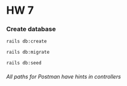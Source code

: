 # HW 7

### Create database

```sh
rails db:create
```

```sh
rails db:migrate
```

```sh
rails db:seed
```

###### All paths for Postman have hints in controllers

